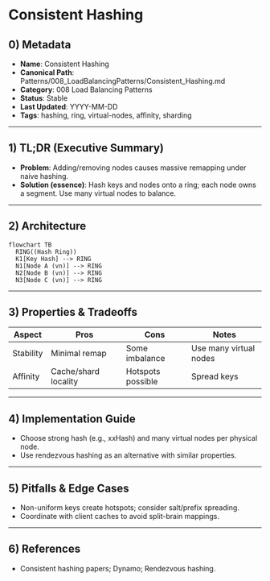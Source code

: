 # Consistent Hashing

## 0) Metadata
- **Name**: Consistent Hashing
- **Canonical Path**: Patterns/008_LoadBalancingPatterns/Consistent_Hashing.md
- **Category**: 008 Load Balancing Patterns
- **Status**: Stable
- **Last Updated**: YYYY-MM-DD
- **Tags**: hashing, ring, virtual-nodes, affinity, sharding

---

## 1) TL;DR (Executive Summary)
- **Problem**: Adding/removing nodes causes massive remapping under naive hashing.
- **Solution (essence)**: Hash keys and nodes onto a ring; each node owns a segment. Use many virtual nodes to balance.

---

## 2) Architecture
```mermaid
flowchart TB
  RING((Hash Ring))
  K1[Key Hash] --> RING
  N1[Node A (vn)] --> RING
  N2[Node B (vn)] --> RING
  N3[Node C (vn)] --> RING
```

---

## 3) Properties & Tradeoffs
| Aspect | Pros | Cons | Notes |
|---|---|---|---|
| Stability | Minimal remap | Some imbalance | Use many virtual nodes |
| Affinity | Cache/shard locality | Hotspots possible | Spread keys |

---

## 4) Implementation Guide
- Choose strong hash (e.g., xxHash) and many virtual nodes per physical node.
- Use rendezvous hashing as an alternative with similar properties.

---

## 5) Pitfalls & Edge Cases
- Non-uniform keys create hotspots; consider salt/prefix spreading.
- Coordinate with client caches to avoid split-brain mappings.

---

## 6) References
- Consistent hashing papers; Dynamo; Rendezvous hashing.
